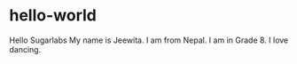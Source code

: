 # hello-world
Hello Sugarlabs
My name is Jeewita. 
I am from Nepal.
I am in Grade 8. 
I love dancing.
